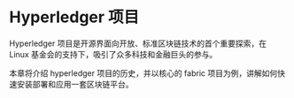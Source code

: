 # Hyperledger 项目

Hyperledger 项目是开源界面向开放、标准区块链技术的首个重要探索，在 Linux 基金会的支持下，吸引了众多科技和金融巨头的参与。

本章将介绍 hyperledger 项目的历史，并以核心的 fabric 项目为例，讲解如何快速安装部署和应用一套区块链平台。